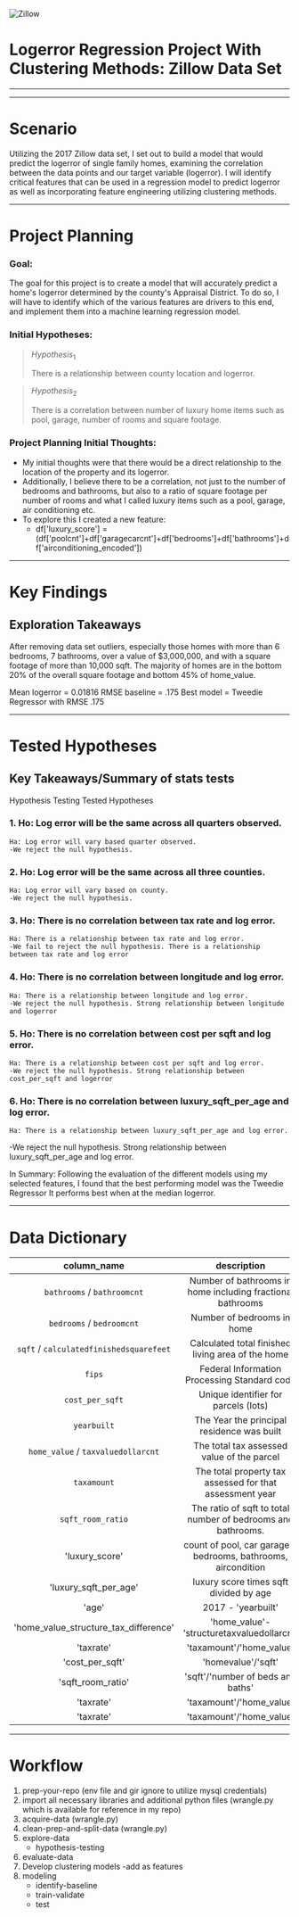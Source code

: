 ![Zillow](zillow_logo.png)
# Logerror Regression Project With Clustering Methods: Zillow Data Set

___
___

# <a name="scenario"></a>Scenario
Utilizing the 2017 Zillow data set, I set out to build a model that would predict the logerror of single family homes, examining the correlation between the data points and our target variable (logerror). I will identify critical features that can be used in a regression model to predict logerror as well as incorporating feature engineering utilizing clustering methods. 
___

# <a name="project-planning"></a>Project Planning
### Goal:
The goal for this project is to create a model that will accurately predict a home's logerror determined by the county's Appraisal District. To do so, I will have to identify which of the various features are drivers to this end, and implement them into a machine learning regression model. 

### Initial Hypotheses:

>$Hypothesis_{1}$
>
> There is a relationship between county location and logerror.


>$Hypothesis_{2}$
>
> There is a correlation between number of luxury home items such as pool, garage, number of rooms and square footage.

### Project Planning Initial Thoughts:
- My initial thoughts were that there would be a direct relationship to the location of the property and its logerror.
- Additionally, I believe there to be a correlation, not just to the number of bedrooms and bathrooms, but also to a ratio of square footage per number of rooms and what I called luxury items such as a pool, garage, air conditioning etc.
- To explore this I created a new feature:
    - df['luxury_score'] = (df['poolcnt']+df['garagecarcnt']+df['bedrooms']+df['bathrooms']+df['airconditioning_encoded'])
___
# <a name="key-findings"></a>Key Findings

## Exploration Takeaways
After removing data set outliers, especially those homes with more than 6 bedrooms, 7 bathrooms, over a value of $3,000,000, and with a square footage of more than 10,000 sqft. The majority of homes are in the bottom 20% of the overall square footage and bottom 45% of home_value. 

Mean logerror = 0.01816
RMSE baseline = .175
Best model = Tweedie Regressor with RMSE .175

___
# <a name="tested-hypotheses"></a>Tested Hypotheses

## Key Takeaways/Summary of stats tests

Hypothesis Testing
Tested Hypotheses

### 1. Ho: Log error will be the same across all quarters observed.
    Ha: Log error will vary based quarter observed.
    -We reject the null hypothesis.

### 2. Ho: Log error will be the same across all three counties.
    Ha: Log error will vary based on county.
    -We reject the null hypothesis.

### 3. Ho: There is no correlation between tax rate and log error.
    Ha: There is a relationship between tax rate and log error.
    -We fail to reject the null hypothesis. There is a relationship between tax rate and log error

### 4. Ho: There is no correlation between longitude and log error.
    Ha: There is a relationship between longitude and log error.
    -We reject the null hypothesis. Strong relationship between longitude and logerror

### 5. Ho: There is no correlation between cost per sqft and log error.
    Ha: There is a relationship between cost per sqft and log error.
    -We reject the null hypothesis. Strong relationship between cost_per_sqft and logerror

### 6. Ho: There is no correlation between luxury_sqft_per_age and log error.
    Ha: There is a relationship between luxury_sqft_per_age and log error.
   -We reject the null hypothesis. Strong relationship between luxury_sqft_per_age and log error.

In Summary:
Following the evaluation of the different models using my selected features, I found that the best performing model was the Tweedie Regressor
It performs best when at the median logerror.

___
# <a name="data-dictionary"></a>Data Dictionary
|                   column_name                   |                                                       description                                                       |                   key                  |       dtype      |
|:-----------------------------------------------:|:-----------------------------------------------------------------------------------------------------------------------:|:--------------------------------------:|:----------------:|
| `bathrooms` / `bathroomcnt`                     |    Number of bathrooms in home including fractional bathrooms                                                           |                                        | float64          |
| `bedrooms` /  `bedroomcnt`                      |    Number of bedrooms in home                                                                                           |                                        | float64          |
| `sqft` / `calculatedfinishedsquarefeet`  |    Calculated total finished living area of the home                                                                    |                                        | float64          |
|   `fips`        |    Federal Information Processing Standard code  |                                        | float64 /  int64 |
| `cost_per_sqft`                                      | Unique identifier for parcels (lots)                                                                                    |                                        | int64            |
|   `yearbuilt`                                   |    The Year the principal residence was built                                                                           |                                        | float64 /  int64 |
| `home_value` / `taxvaluedollarcnt`              |   The total tax assessed value of the parcel                                                                            |                                        | float64          |
| `taxamount`                           | The total property tax assessed for that assessment year                                                                |                                        | float64          |
| `sqft_room_ratio`                                        | The ratio of sqft to total number of bedrooms and bathrooms.                                                                                     |                                        | int64       |
|'luxury_score'                | count of pool, car garagem bedrooms, bathrooms, aircondition | | int64|
|'luxury_sqft_per_age'| luxury score times sqft divided by age| | int64|
|'age'                | 2017 - 'yearbuilt' | | int64|
|'home_value_structure_tax_difference'                | 'home_value'-'structuretaxvaluedollarcnt' | | int64|
|'taxrate'                | 'taxamount'/'home_value' | | int64|
|'cost_per_sqft'               | 'homevalue'/'sqft' | | int64|
|'sqft_room_ratio'                | 'sqft'/'number of beds and baths' | | int64|
|'taxrate'                | 'taxamount'/'home_value' | | int64|
|'taxrate'                | 'taxamount'/'home_value' | | int64|



___
# <a name="workflow"></a>Workflow

1. prep-your-repo (env file and gir ignore to utilize mysql credentials)
1. import all necessary libraries and additional python files (wrangle.py which is available for reference in my repo)
1. acquire-data (wrangle.py)
1. clean-prep-and-split-data (wrangle.py)
1. explore-data
    - hypothesis-testing
1. evaluate-data
1. Develop clustering models
    -add as features
3. modeling
    - identify-baseline
    - train-validate
    - test
    
